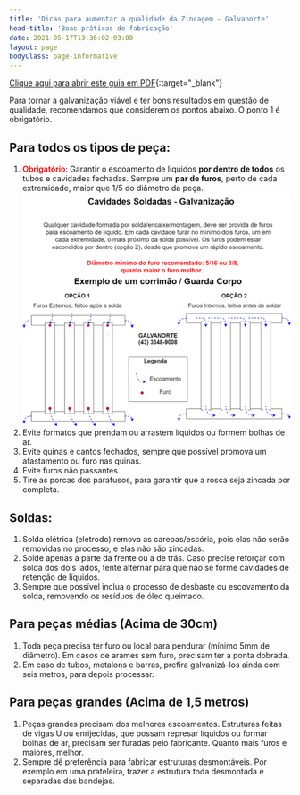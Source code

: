 ```yaml
---
title: 'Dicas para aumentar a qualidade da Zincagem - Galvanorte'
head-title: 'Boas práticas de fabricação'
date: 2021-05-17T13:36:02-03:00
layout: page
bodyClass: page-informative
---
```

[Clique aqui para abrir este guia em PDF](/arquivo/guia-fabricacao-galvanorte.pdf){:target="_blank"}

Para tornar a galvanização viável e ter bons resultados em questão de qualidade, recomendamos que considerem os pontos abaixo. O ponto 1 é obrigatório.

## Para todos os tipos de peça:
1. <strong style="color:red;font-weight:600">Obrigatório</strong>: Garantir o escoamento de líquidos **por dentro de todos** os tubos e cavidades fechadas. Sempre um **par de furos**, perto de cada extremidade, maior que 1/5 do diâmetro da peça.
![Escoamento para uma boa galvanização](/images/boas-praticas/furos_pecas.png)
2. Evite formatos que prendam ou arrastem líquidos ou formem bolhas de ar.
3. Evite quinas e cantos fechados, sempre que possível promova um afastamento ou furo nas quinas.
4. Evite furos não passantes.
5. Tire as porcas dos parafusos, para garantir que a rosca seja zincada por completa.
## Soldas:
1. Solda elétrica (eletrodo) remova as carepas/escória, pois elas não serão removidas no processo, e elas não são zincadas.
2. Solde apenas a parte da frente ou a de trás. Caso precise reforçar com solda dos dois lados, tente alternar para que não se forme cavidades de retenção de líquidos.
3. Sempre que possível inclua o processo de desbaste ou escovamento da solda, removendo os resíduos de óleo queimado.
## Para peças médias (Acima de 30cm)
1. Toda peça precisa ter furo ou local para pendurar (mínimo 5mm de diâmetro). Em casos de arames sem furo, precisam ter a ponta dobrada.
2. Em caso de tubos, metalons e barras, prefira galvanizá-los ainda com seis metros, para depois processar.
## Para peças grandes (Acima de 1,5 metros)
1. Peças grandes precisam dos melhores escoamentos. Estruturas feitas de vigas U ou enrijecidas, que possam represar líquidos ou formar bolhas de ar, precisam ser furadas pelo fabricante. Quanto mais furos e maiores, melhor.
2. Sempre dê preferência para fabricar estruturas desmontáveis. Por exemplo em uma prateleira, trazer a estrutura toda desmontada e separadas das bandejas.